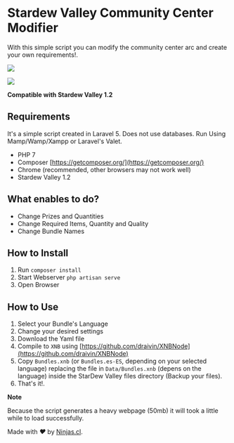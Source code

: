 # Stardew Valley Community Center Modifier
With this simple script you can modify the community center arc and
create your own requirements!.

![](https://user-images.githubusercontent.com/292738/27853965-e2071552-6132-11e7-99c6-3ef0eec9946d.png)

![](https://user-images.githubusercontent.com/292738/27927274-3dea9674-6259-11e7-9ada-4e5656c2968c.png)


**Compatible with Stardew Valley 1.2**

## Requirements

It's a simple script created in Laravel 5. Does not use databases. Run Using Mamp/Wamp/Xampp or Laravel's Valet.

* PHP 7
* Composer [https://getcomposer.org/](https://getcomposer.org/)
* Chrome (recommended, other browsers may not work well)
* Stardew Valley 1.2

## What enables to do?

* Change Prizes and Quantities
* Change Required Items, Quantity and Quality
* Change Bundle Names

## How to Install

1. Run `composer install`
2. Start Webserver `php artisan serve`
3. Open Browser 

## How to Use

1. Select your Bundle's Language
2. Change your desired settings
3. Download the Yaml file
4. Compile to `XNB` using [https://github.com/draivin/XNBNode](https://github.com/draivin/XNBNode)
5. Copy `Bundles.xnb` (or `Bundles.es-ES`, depending on your selected language) replacing the file in `Data/Bundles.xnb` (depens on the language) inside the StarDew Valley files directory (Backup your files).
6. That's it!.

**Note**

Because the script generates a heavy webpage (50mb) it will took a little while
to load successfully.

Made with <i class="fa fa-heart">&#9829;</i> by <a href="http://ninjas.cl" target="_blank">Ninjas.cl</a>.